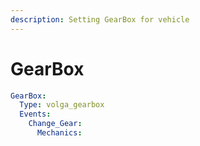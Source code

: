 ```yaml
---
description: Setting GearBox for vehicle
---
```


# GearBox

```yaml
GearBox:
  Type: volga_gearbox
  Events:
    Change_Gear:
      Mechanics:
```
